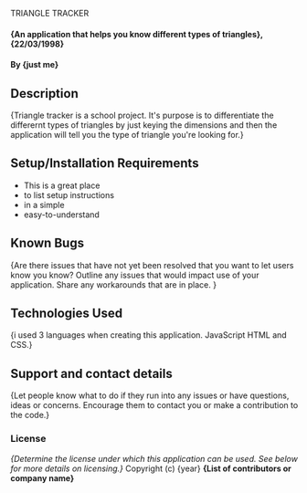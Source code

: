 TRIANGLE TRACKER
#### {An application that helps you know different types of triangles}, {22/03/1998}
#### By **{just me}**
## Description
{Triangle tracker is a school project. It's purpose is to differentiate the differernt types of triangles by just keying the dimensions and then the application will tell you the type of triangle you're looking for.}
## Setup/Installation Requirements
* This is a great place
* to list setup instructions
* in a simple
* easy-to-understand
## Known Bugs
{Are there issues that have not yet been resolved that you want to let users know you know? Outline any issues that would impact use of your application. Share any workarounds that are in place. }
## Technologies Used
{i used 3 languages when creating this application. JavaScript HTML and CSS.}
## Support and contact details
{Let people know what to do if they run into any issues or have questions, ideas or concerns.  Encourage them to contact you or make a contribution to the code.}
### License
*{Determine the license under which this application can be used.  See below for more details on licensing.}*
Copyright (c) {year} **{List of contributors or company name}**
  

